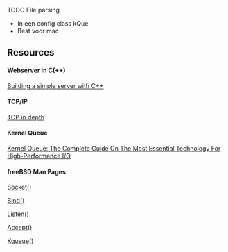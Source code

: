 TODO
File parsing
- In een config class
kQue
- Best voor mac

## Resources
#### Webserver in C(++)
[Building a simple server with C++](https://ncona.com/2019/04/building-a-simple-server-with-cpp/)
#### TCP/IP
[TCP in depth](https://dev.to/tamerlang/tcp-in-depth-3g83)
#### Kernel Queue
[Kernel Queue: The Complete Guide On The Most Essential Technology For High-Performance I/O](https://habr.com/en/articles/600123/)
#### freeBSD Man Pages
[Socket()](https://man.freebsd.org/cgi/man.cgi?query=socket&apropos=0&sektion=2&manpath=FreeBSD+13.2-RELEASE+and+Ports&arch=default&format=html)

[Bind()](https://man.freebsd.org/cgi/man.cgi?query=bind&apropos=0&sektion=2&manpath=FreeBSD+13.2-RELEASE+and+Ports&arch=default&format=html)

[Listen()](https://man.freebsd.org/cgi/man.cgi?query=listen&apropos=0&sektion=2&manpath=FreeBSD+13.2-RELEASE+and+Ports&arch=default&format=html)

[Accept()](https://man.freebsd.org/cgi/man.cgi?query=accept&apropos=0&sektion=2&manpath=FreeBSD+13.2-RELEASE+and+Ports&arch=default&format=html)

[Kqueue()](https://man.freebsd.org/cgi/man.cgi?query=kqueue&apropos=0&sektion=2&manpath=FreeBSD+13.2-RELEASE+and+Ports&arch=default&format=html)